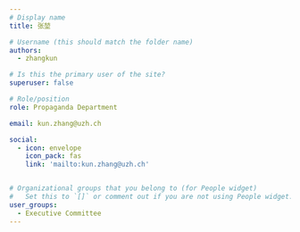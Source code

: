 ```yaml
---
# Display name
title: 张堃

# Username (this should match the folder name)
authors:
  - zhangkun

# Is this the primary user of the site?
superuser: false

# Role/position
role: Propaganda Department

email: kun.zhang@uzh.ch

social:
  - icon: envelope
    icon_pack: fas
    link: 'mailto:kun.zhang@uzh.ch'


# Organizational groups that you belong to (for People widget)
#   Set this to `[]` or comment out if you are not using People widget.
user_groups:
  - Executive Committee
---
```

